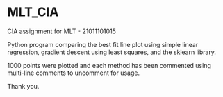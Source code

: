 # MLT_CIA
CIA assignment for MLT - 21011101015

Python program comparing the best fit line plot using simple linear regression, gradient descent using least squares, and the sklearn library.

1000 points were plotted and each method has been commented using multi-line comments to uncomment for usage.

Thank you.
